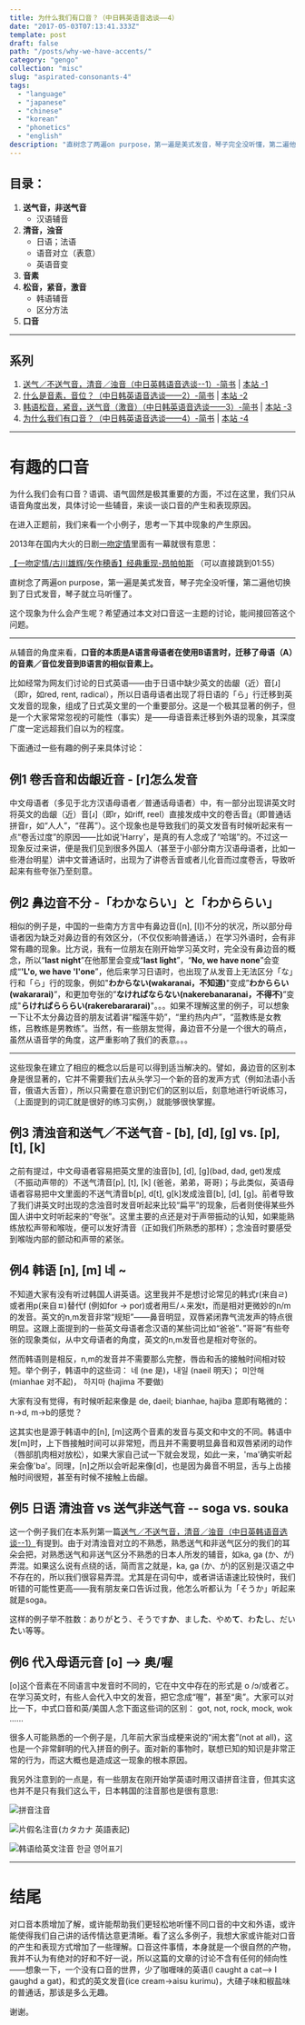 ```yaml
---
title: 为什么我们有口音？（中日韩英语音选谈——4）
date: "2017-05-03T07:13:41.333Z"
template: post
draft: false
path: "/posts/why-we-have-accents/"
category: "gengo"
collection: "misc"
slug: "aspirated-consonants-4"
tags:
  - "language"
  - "japanese"
  - "chinese"
  - "korean"
  - "phonetics"
  - "english"
description: "直树念了两遍on purpose，第一遍是美式发音，琴子完全没听懂，第二遍他切换到了日式发音，琴子就立马听懂了。"
---
```


## 目录：
1. **送气音，非送气音**
   - 汉语辅音
2. **清音，浊音**
    - 日语；法语
    - 语音对立（表意）
    - 英语音变
3. **音素**
4. **松音，紧音，激音**
   - 韩语辅音
   - 区分方法
5. **口音**

----
## 系列
1. [送气／不送气音，清音／浊音（中日英韩语音选谈--1）-简书](https://www.jianshu.com/p/6f5cb3d07ea7)  | [本站 -1](./aspirated-consonants-1)
2. [什么是音素，音位？（中日韩英语音选谈——2）-简书](https://www.jianshu.com/p/2665b5655ef9) | [本站 -2](./aspirated-consonants-2)
3. [韩语松音，紧音，送气音（激音）（中日韩英语音选谈——3）-简书](https://www.jianshu.com/p/8df495fc7558) | [本站 -3](./aspirated-consonants-3)
4. [为什么我们有口音？（中日韩英语音选谈——4）-简书](https://www.jianshu.com/p/725252c47961) | [本站 -4](./aspirated-consonants-4)

----


# 有趣的口音

为什么我们会有口音？语调、语气固然是极其重要的方面，不过在这里，我们只从语音角度出发，具体讨论一些辅音，来谈一谈口音的产生和表现原因。

在进入正题前，我们来看一个小例子，思考一下其中现象的产生原因。

2013年在国内大火的日剧[一吻定情](https://baike.baidu.com/item/%E4%B8%80%E5%90%BB%E5%AE%9A%E6%83%85%EF%BD%9ELove%20in%20TOKYO/5141370?fromtitle=%E4%B8%80%E5%90%BB%E5%AE%9A%E6%83%85&fromid=416190)里面有一幕就很有意思：

[【一吻定情/古川雄辉/矢作穂香】经典重现-昂帕帕斯](https://www.bilibili.com/video/av17667676/) （可以直接跳到01:55）

直树念了两遍on purpose，第一遍是美式发音，琴子完全没听懂，第二遍他切换到了日式发音，琴子就立马听懂了。

这个现象为什么会产生呢？希望通过本文对口音这一主题的讨论，能间接回答这个问题。

----

从辅音的角度来看，**口音的本质是A语言母语者在使用B语言时，迁移了母语（A）的音素／音位发音到B语言的相似音素上。**

比如经常为网友们讨论的日式英语——由于日语中缺少英文的齿龈（近）音[ɹ]（即r，如red, rent, radical），所以日语母语者出现了将日语的「ら」行迁移到英文发音的现象，组成了日式英文里的一个重要部分。这是一个极其显著的例子，但是一个大家常常忽视的可能性（事实）是——母语音素迁移到外语的现象，其深度广度一定远超我们自以为的程度。

下面通过一些有趣的例子来具体讨论：

## 例1 卷舌音和齿龈近音 - [r]怎么发音
中文母语者（多见于北方汉语母语者／普通话母语者）中，有一部分出现讲英文时将英文的齿龈（近）音[ɹ]（即r，如riff, reel）直接发成中文的卷舌音[ɻ](https://zh.wikipedia.org/wiki/%E5%8D%B7%E8%88%8C%E8%BF%91%E9%9F%B3 "卷舌近音")（即普通话拼音r，如“人人”，“荏苒”）。这个现象也是导致我们的英文发音有时候听起来有一点“卷舌过度”的原因——比如说'Harry'，是真的有人念成了“哈瑞”的。不过这一现象反过来讲，便是我们见到很多外国人（甚至于小部分南方汉语母语者，比如一些港台明星）讲中文普通话时，出现为了讲卷舌音或者儿化音而过度卷舌，导致听起来有些夸张乃至刻意。

## 例2 鼻边音不分 -「わかならい」と「わかららい」
相似的例子是，中国的一些南方方言中有鼻边音([n], [l])不分的状况，所以部分母语者因为缺乏对鼻边音的有效区分，（不仅仅影响普通话，）在学习外语时，会有非常有趣的现象。比方说，我有一位朋友在刚开始学习英文时，完全没有鼻边音的概念，所以“**last night**”在他那里会变成“**last light**”，“**No, we have none**”会变成“**'L'o, we have 'l'one**”，他后来学习日语时，也出现了从发音上无法区分「な」行和「ら」行的现象，例如"**わからない(wakaranai，不知道)**"变成”**わかららい(wakararai)**”，和更加夸张的”**なければならない(nakerebanaranai，不得不)**”变成"**らければらららい(rakerebarararai)**"。。。如果不理解这里的例子，可以想象一下让不太分鼻边音的朋友试着讲“榴莲牛奶”，“里约热内卢”，“蓝教练是女教练，吕教练是男教练”。当然，有一些朋友觉得，鼻边音不分是一个很大的萌点，虽然从语音学的角度，这严重影响了我们的表意。。。

----
这些现象在建立了相应的概念以后是可以得到适当解决的。譬如，鼻边音的区别本身是很显著的，它并不需要我们去从头学习一个新的音的发声方式（例如法语小舌音，俄语大舌音），所以只需要在意识到它们的区别以后，刻意地进行听说练习，（上面提到的词汇就是很好的练习实例，）就能够很快掌握。

## 例3 清浊音和送气／不送气音 - [b], [d], [g] vs. [p], [t], [k]
之前有提过，中文母语者容易把英文里的浊音[b], [d], [g](bad, dad, get)发成（不振动声带的）不送气清音[p], [t], [k] (爸爸，弟弟，哥哥)；与此类似，英语母语者容易把中文里面的不送气清音b[p], d[t], g[k]发成浊音[b], [d], [g]。前者导致了我们讲英文时出现的念浊音时发音听起来比较“扁平”的现象，后者则使得某些外国人讲中文时听起来的“夸张”。这里主要的点还是对于声带振动的认知，如果能熟练放松声带和喉咙，便可以发好清音（正如我们所熟悉的那样）；念浊音时要感受到喉咙内部的颤动和声带的紧张。

## 例4 韩语 [n], [m] 네 ~
不知道大家有没有听过韩国人讲英语。这里我并不是想讨论常见的韩式r(来自ㄹ)或者用p(来自ㅍ)替代f (例如for -> por)或者用트/ㅅ来发t，而是相对更微妙的n/m的发音。英文的n,m发音非常“规矩”——鼻音明显，双唇紧闭靠气流发声的特点很明显。这跟上面提到的一些英文母语者念汉语的某些词比如“爸爸”、”哥哥“有些夸张的现象类似，从中文母语者的角度，英文的n,m发音也是相对夸张的。

然而韩语则是相反，n,m的发音并不需要那么完整，唇齿和舌的接触时间相对较短。举个例子，韩语中的这些词：
네 (ne 是)，내일 (naeil 明天)；
미안해 (mianhae 对不起)， 하지마 (hajima 不要做)

大家有没有觉得，有时候听起来像是
de, daeil; bianhae, hajiba
意即有略微的：n->d, m->b的感觉？

这其实也是源于韩语中的[n], [m]这两个音素的发音与英文和中文的不同。韩语中发[m]时，上下唇接触时间可以非常短，而且并不需要明显鼻音和双唇紧闭的动作（唇部肌肉相对放松），如果大家自己试一下就会发现，如此一来，'ma'确实听起来会像'ba'。同理，[n]之所以会听起来像[d]，也是因为鼻音不明显，舌与上齿接触时间很短，甚至有时候不接触上齿龈。

## 例5 日语 清浊音 vs 送气非送气音 -- soga vs. souka
这一个例子我们在本系列第一篇[送气／不送气音，清音／浊音（中日英韩语音选谈--1）](https://www.jianshu.com/p/6f5cb3d07ea7)有提到。由于对清浊音对立的不熟悉，熟悉送气和非送气区分的我们的耳朵会把，对熟悉送气和非送气区分不熟悉的日本人所发的辅音，如ka, ga (か、が)弄混。如果这么说有点绕的话，简而言之就是，ka, ga (か、が)的区别是汉语之中不存在的，所以我们很容易弄混。尤其是在词句中，或者讲话语速比较快时，我们听错的可能性更高——我有朋友亲口告诉过我，他怎么听都认为「そうか」听起来就是soga。

这样的例子举不胜数：ありが**と**う、そうです**か**、まし**た**、やめ**て**、わ**た**し、だい**た**い等等。

## 例6 代入母语元音 [o] --> 奥/喔
[o]这个音素在不同语言中发音时不同的，它在中文中存在的形式是 o /ɔ/或者ㄛ。在学习英文时，有些人会代入中文的发音，把它念成“喔”，甚至“奥”。大家可以对比一下，中式口音和英/美国人念下面这些词的区别：
got, not, rock, mock, wok ......

很多人可能熟悉的一个例子是，几年前大家当成梗来说的“闹太套”(not at all)，这也是一个非常鲜明的代入拼音的例子。面对新的事物时，联想已知的知识是非常正常的行为，而这大概也是造成这一现象的根本原因。

我另外注意到的一点是，有一些朋友在刚开始学英语时用汉语拼音注音，但其实这也并不是只有我们这么干，日本韩国的注音那也是很有意思:

![拼音注音](https://upload-images.jianshu.io/upload_images/72299-726b109f260c16bf.jpg?imageMogr2/auto-orient/strip%7CimageView2/2/w/1240)

![片假名注音(カタカナ 英語表記)](https://upload-images.jianshu.io/upload_images/72299-474cd5b01bcfb71f.jpg?imageMogr2/auto-orient/strip%7CimageView2/2/w/1240)

![韩语给英文注音 한글 영어표기](https://upload-images.jianshu.io/upload_images/72299-01effe4241c186e7.jpg?imageMogr2/auto-orient/strip%7CimageView2/2/w/1240)

------
# 结尾
对口音本质增加了解，或许能帮助我们更轻松地听懂不同口音的中文和外语，或许能使得我们自己讲的话传情达意更清晰。看了这么多例子，我想大家或许能对口音的产生和表现方式增加了一些理解。口音这件事情，本身就是一个很自然的产物，我并不认为有绝对的好和不好一说，所以这篇的文章的讨论不含有任何的倾向性——想象一下，一个没有口音的世界，少了咖喱味的英语(I caught a cat--> I gaughd a gat)，和式的英文发音(ice cream->aisu kurimu)，大碴子味和椒盐味的普通话，那该是多么无趣。

谢谢。

